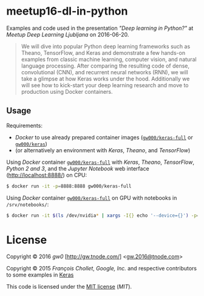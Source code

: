 meetup16-dl-in-python
=====================

Examples and code used in the presentation *"Deep learning in Python?"* at *Meetup Deep Learning Ljubljana* on 2016-06-20.

> We will dive into popular Python deep learning frameworks such as Theano, TensorFlow, and Keras and demonstrate a few hands-on examples from classic machine learning, computer vision, and natural language processing. After comparing the resulting code of dense, convolutional (CNN), and recurrent neural networks (RNN), we will take a glimpse at how Keras works under the hood. Additionally we will see how to kick-start your deep learning research and move to production using Docker containers.


Usage
-----

Requirements:

- *Docker* to use already prepared container images ([`gw000/keras-full`](http://gw.tnode.com/docker/keras-full/) or [`gw000/keras`](http://gw.tnode.com/docker/keras/))
- (or alternatively an environment with *Keras*, *Theano*, and *TensorFlow*)

Using *Docker* container [`gw000/keras-full`](http://gw.tnode.com/docker/keras-full/) with *Keras*, *Theano*, *TensorFlow*, *Python 2 and 3*, and the *Jupyter Notebook* web interface (<http://localhost:8888/>) on CPU:

```bash
$ docker run -it -p=8888:8888 gw000/keras-full
```

Using *Docker* container [`gw000/keras-full`](http://gw.tnode.com/docker/keras-full/) on GPU with notebooks in `/srv/notebooks/`:

```bash
$ docker run -it $(ls /dev/nvidia* | xargs -I{} echo '--device={}') -p=8888:8888 -v=/srv/notebooks:/srv gw000/keras-full
```


License
=======

Copyright &copy; 2016 *gw0* [<http://gw.tnode.com/>] &lt;<gw.2016@tnode.com>&gt;

Copyright &copy; 2015 *François Chollet*, *Google, Inc.* and respective contributors to some examples in [Keras](http://github.com/fchollet/keras)

This code is licensed under the [MIT license](LICENSE_MIT.txt) (*MIT*).
